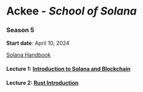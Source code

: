 # Ackee - *School of Solana*

### Season 5
**Start date**: April 10, 2024

[Solana Handbook](https://ackee.xyz/solana-handbook.pdf)

#### Lecture 1: [Introduction to Solana and Blockchain](https://youtu.be/okqyfP_h_54)

#### Lecture 2: [Rust Introduction](https://youtu.be/PXf9iT2GJYU)
